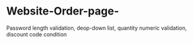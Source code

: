 # Website-Order-page-
Password length validation, deop-down list, quantity numeric validation, discount code condition
